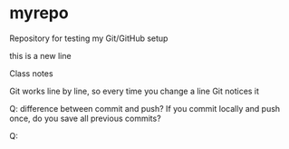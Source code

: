 # myrepo
Repository for testing my Git/GitHub setup

this is a new line

Class notes 

Git works line by line, so every time you change a line Git notices it 

Q: difference between commit and push? If you commit locally and push once, do you save all previous commits?

Q: 